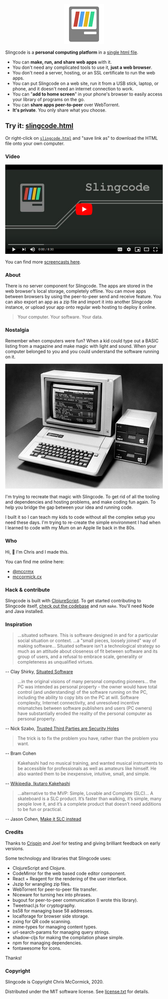 <p align="center" id="gh-logo"><img src="public/logo.svg?sanitize=true" alt="Slingcode logo"></p>

Slingcode is a **personal computing platform** in a [single html file](https://slingcode.net/slingcode.html).

* You can **make, run, and share web apps** with it.
* You don't need any complicated tools to use it, **just a web browser**.
* You don't need a server, hosting, or an SSL certificate to run the web apps.
* You can put Slingcode on a web site, run it from a USB stick, laptop, or phone, and it doesn't need an internet connection to work.
* You can "**add to home screen**" in your phone's browser to easily access your library of programs on the go.
* You can **share apps peer-to-peer** over WebTorrent.
* **It's private**. You only share what you choose.

## Try it: [slingcode.html](https://slingcode.net/slingcode.html)

Or right-click on [`slingcode.html`](https://slingcode.net/slingcode.html) and "save link as" to download the HTML file onto your own computer.

### Video

<p align="center" id="youtube"><a href="https://www.youtube.com/watch?v=0tONEHy-P7M" target="_blank"><img src="public/img/youtube.png" alt="Slingcode video"></a></p>

You can find more [screencasts here](https://slingcode.net/screencasts.html).

### About

There is no server component for Slingcode. The apps are stored in the web browser's local storage, completely offline. You can move apps between browsers by using the peer-to-peer send and receive feature. You can also export an app as a zip file and import it into another Slingcode instance, or upload your app onto regular web hosting to deploy it online.

> Your computer. Your software. Your data.

### Nostalgia

Remember when computers were fun? When a kid could type out a BASIC listing from a magazine and make magic with light and sound. When your computer belonged to you and you could understand the software running on it.

![Apple IIe](./public/img/appleIIe.jpg)

I'm trying to recreate that magic with Slingcode. To get rid of all the tooling and dependencies and hosting problems, and make coding fun again. To help you bridge the gap between your idea and running code.

I built it so I can teach my kids to code without all the complex setup you need these days. I'm trying to re-create the simple environment I had when I learned to code with my Mum on an Apple IIe back in the 80s.

### Who

Hi, 👋 I'm Chris and I made this.

You can find me online here:

* [@mccrmx](https://twitter.com/mccrmx)
* [mccormick.cx](https://mccormick.cx/)

### Hack & contribute

Slingcode is built with [ClojureScript](https://clojurescript.org/). To get started contributing to Slingcode itself, [check out the codebase](https://github.com/chr15m/slingcode) and run `make`. You'll need Node and Java installed.

### Inspiration

> ...situated software. This is software designed in and for a particular social situation or context. ...a "small pieces, loosely joined" way of making software... Situated software isn't a technological strategy so much as an attitude about closeness of fit between software and its group of users, and a refusal to embrace scale, generality or completeness as unqualified virtues.

-- Clay Shirky, [Situated Software](https://web.archive.org/web/20040411202042/http://www.shirky.com/writings/situated_software.html)

> ...in the original visions of many personal computing pioneers... the PC was intended as personal property – the owner would have total control (and understanding) of the software running on the PC, including the ability to copy bits on the PC at will. Software complexity, Internet connectivity, and unresolved incentive mismatches between software publishers and users (PC owners) have substantially eroded the reality of the personal computer as personal property.

-- Nick Szabo, [Trusted Third Parties are Security Holes](https://nakamotoinstitute.org/trusted-third-parties/)

> The trick is to fix the problem you have, rather than the problem you want.

-- Bram Cohen

> Kakehashi had no musical training, and wanted musical instruments to be accessible for professionals as well as amateurs like himself. He also wanted them to be inexpensive, intuitive, small, and simple.

-- [Wikipedia, Ikutaro Kakehashi](https://en.wikipedia.org/wiki/Ikutaro_Kakehashi)

> ...alternative to the MVP: Simple, Lovable and Complete (SLC)... A skateboard is a SLC product. It’s faster than walking, it’s simple, many people love it, and it’s a complete product that doesn’t need additions to be fun or practical.

-- Jason Cohen, [Make it SLC instead](https://blog.asmartbear.com/slc.html)

### Credits

Thanks to [Crispin](https://twitter.com/epic_castle) and Joel for testing and giving brilliant feedback on early versions.

Some technology and libraries that Slingcode uses:

* ClojureScript and Clojure.
* CodeMirror for the web based code editor component.
* React + Reagent for the rendering of the user interface.
* Jszip for wrangling zip files.
* WebTorrent for peer-to-peer file transfer.
* Niceware for turning hex into phrases.
* bugout for peer-to-peer communication (I wrote this library).
* Tweetnacl.js for cryptography.
* bs58 for managing base 58 addresses.
* localforage for browser side storage.
* zxing for QR code scanning.
* mime-types for managing content types.
* url-search-params for managing query strings.
* shadow-cljs for making the compilation phase simple.
* npm for managing dependencies.
* fontawesome for icons.

Thanks!

### Copyright

Slingcode is Copyright Chris McCormick, 2020.

Distributed under the MIT software license. See [license.txt](./license.txt) for details.
